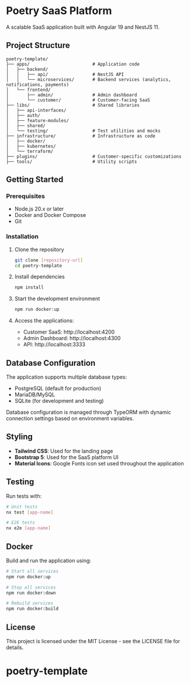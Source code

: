 # Poetry SaaS Platform

A scalable SaaS application built with Angular 19 and NestJS 11.

## Project Structure

```
poetry-template/
├── apps/                        # Application code
│   ├── backend/
│   │   ├── api/                 # NestJS API
│   │   └── microservices/       # Backend services (analytics, notifications, payments)
│   └── frontend/
│       ├── admin/               # Admin dashboard
│       └── customer/            # Customer-facing SaaS
├── libs/                        # Shared libraries
│   ├── api-interfaces/
│   ├── auth/
│   ├── feature-modules/
│   ├── shared/
│   └── testing/                 # Test utilities and mocks
├── infrastructure/              # Infrastructure as code
│   ├── docker/
│   ├── kubernetes/
│   └── terraform/
├── plugins/                     # Customer-specific customizations
├── tools/                       # Utility scripts
```

## Getting Started

### Prerequisites

- Node.js 20.x or later
- Docker and Docker Compose
- Git

### Installation

1. Clone the repository
   ```bash
   git clone [repository-url]
   cd poetry-template
   ```

2. Install dependencies
   ```bash
   npm install
   ```

3. Start the development environment
   ```bash
   npm run docker:up
   ```

4. Access the applications:
   - Customer SaaS: http://localhost:4200
   - Admin Dashboard: http://localhost:4300
   - API: http://localhost:3333

## Database Configuration

The application supports multiple database types:

- PostgreSQL (default for production)
- MariaDB/MySQL
- SQLite (for development and testing)

Database configuration is managed through TypeORM with dynamic connection settings based on environment variables.

## Styling

- **Tailwind CSS**: Used for the landing page
- **Bootstrap 5**: Used for the SaaS platform UI
- **Material Icons**: Google Fonts icon set used throughout the application

## Testing

Run tests with:

```bash
# Unit tests
nx test [app-name]

# E2E tests
nx e2e [app-name]
```

## Docker

Build and run the application using:

```bash
# Start all services
npm run docker:up

# Stop all services
npm run docker:down

# Rebuild services
npm run docker:build
```

## License

This project is licensed under the MIT License - see the LICENSE file for details.
# poetry-template
